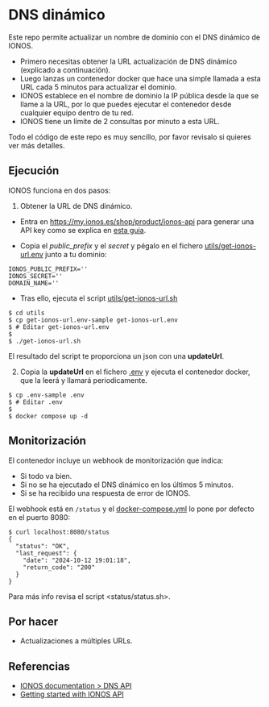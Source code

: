 # DNS dinámico

Este repo permite actualizar un nombre de dominio con el DNS dinámico de IONOS.

- Primero necesitas obtener la URL actualización de DNS dinámico (explicado a continuación).
- Luego lanzas un contenedor docker que hace una simple llamada a esta URL cada 5 minutos para actualizar el dominio.
- IONOS establece en el nombre de dominio la IP pública desde la que se llame a la URL, por lo que puedes ejecutar el contenedor desde cualquier equipo dentro de tu red.
- IONOS tiene un límite de 2 consultas por minuto a esta URL.

Todo el código de este repo es muy sencillo, por favor revisalo si quieres ver más detalles.

## Ejecución

IONOS funciona en dos pasos:

1. Obtener la URL de DNS dinámico.

- Entra en <https://my.ionos.es/shop/product/ionos-api> para generar una API key como se explica en [esta guia](https://developer.hosting.ionos.es/docs/getstarted).

- Copia el *public_prefix* y el *secret* y pégalo en el fichero [utils/get-ionos-url.env](utils/get-ionos-url.env-sample) junto a tu dominio:

```
IONOS_PUBLIC_PREFIX=''
IONOS_SECRET=''
DOMAIN_NAME=''
```

- Tras ello, ejecuta el script [utils/get-ionos-url.sh](utils/get-ionos-url.sh)

```
$ cd utils
$ cp get-ionos-url.env-sample get-ionos-url.env
$ # Editar get-ionos-url.env
$
$ ./get-ionos-url.sh
```

El resultado del script te proporciona un json con una **updateUrl**.

2. Copia la **updateUrl** en el fichero [.env](.env-sample) y ejecuta el contenedor docker, que la leerá y llamará periodicamente.

```
$ cp .env-sample .env
$ # Editar .env
$
$ docker compose up -d
```

## Monitorización

El contenedor incluye un webhook de monitorización que indica:
- Si todo va bien.
- Si no se ha ejecutado el DNS dinámico en los últimos 5 minutos.
- Si se ha recibido una respuesta de error de IONOS.

El webhook está en `/status` y el [docker-compose.yml](docker-compose.yml) lo pone por defecto en el puerto 8080:

```
$ curl localhost:8080/status
{
  "status": "OK",
  "last_request": {
    "date": "2024-10-12 19:01:18",
    "return_code": "200"
  }
}
```

Para más info revisa el script <status/status.sh>.


## Por hacer

- Actualizaciones a múltiples URLs.


## Referencias

- [IONOS documentation > DNS API](https://developer.hosting.ionos.es/docs/dns)
- [Getting started with IONOS API](https://developer.hosting.ionos.es/docs/getstarted)
